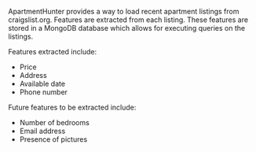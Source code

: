 ApartmentHunter provides a way to load recent apartment listings from craigslist.org. Features are extracted from each listing. These features are stored in a MongoDB database which allows for executing queries on the listings.

Features extracted include:
* Price
* Address
* Available date
* Phone number

Future features to be extracted include:
* Number of bedrooms
* Email address
* Presence of pictures